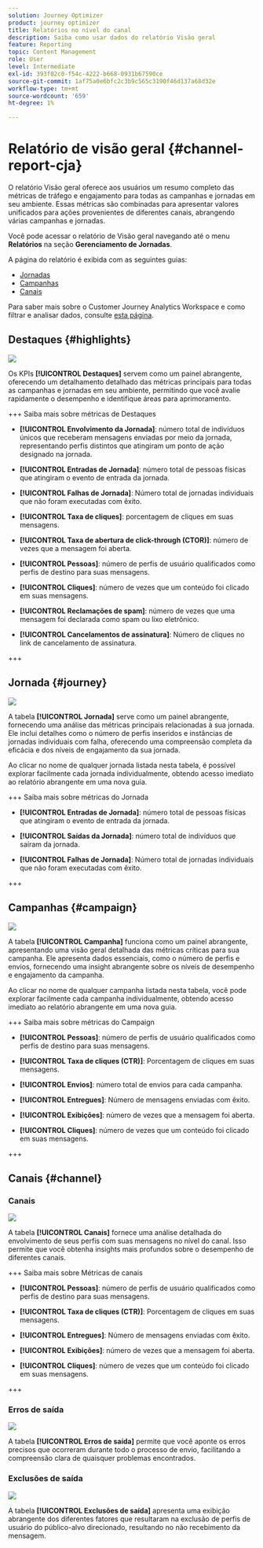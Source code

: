 ```yaml
---
solution: Journey Optimizer
product: journey optimizer
title: Relatórios no nível do canal
description: Saiba como usar dados do relatório Visão geral
feature: Reporting
topic: Content Management
role: User
level: Intermediate
exl-id: 393f02c0-f54c-4222-b668-0931b67590ce
source-git-commit: 1af75a0e6bfc2c3b9c565c3190f46d137a68d32e
workflow-type: tm+mt
source-wordcount: '659'
ht-degree: 1%

---
```


# Relatório de visão geral {#channel-report-cja}

O relatório Visão geral oferece aos usuários um resumo completo das métricas de tráfego e engajamento para todas as campanhas e jornadas em seu ambiente. Essas métricas são combinadas para apresentar valores unificados para ações provenientes de diferentes canais, abrangendo várias campanhas e jornadas.

Você pode acessar o relatório de Visão geral navegando até o menu **Relatórios** na seção **Gerenciamento de Jornadas**.

A página do relatório é exibida com as seguintes guias:

* [Jornadas](#journey)
* [Campanhas](#campaign)
* [Canais](#channel)

Para saber mais sobre o Customer Journey Analytics Workspace e como filtrar e analisar dados, consulte [esta página](https://experienceleague.adobe.com/en/docs/analytics-platform/using/cja-workspace/home).

## Destaques {#highlights}

![](assets/cja-highlights.png)

Os KPIs **[!UICONTROL Destaques]** servem como um painel abrangente, oferecendo um detalhamento detalhado das métricas principais para todas as campanhas e jornadas em seu ambiente, permitindo que você avalie rapidamente o desempenho e identifique áreas para aprimoramento.

+++ Saiba mais sobre métricas de Destaques

* **[!UICONTROL Envolvimento da Jornada]**: número total de indivíduos únicos que receberam mensagens enviadas por meio da jornada, representando perfis distintos que atingiram um ponto de ação designado na jornada.

* **[!UICONTROL Entradas de Jornada]**: número total de pessoas físicas que atingiram o evento de entrada da jornada.

* **[!UICONTROL Falhas de Jornada]**: Número total de jornadas individuais que não foram executadas com êxito.

* **[!UICONTROL Taxa de cliques]**: porcentagem de cliques em suas mensagens.

* **[!UICONTROL Taxa de abertura de click-through (CTOR)]**: número de vezes que a mensagem foi aberta.

* **[!UICONTROL Pessoas]**: número de perfis de usuário qualificados como perfis de destino para suas mensagens.

* **[!UICONTROL Cliques]**: número de vezes que um conteúdo foi clicado em suas mensagens.

* **[!UICONTROL Reclamações de spam]**: número de vezes que uma mensagem foi declarada como spam ou lixo eletrônico.

* **[!UICONTROL Cancelamentos de assinatura]**: Número de cliques no link de cancelamento de assinatura.

+++

## Jornada {#journey}

![](assets/cja-channel-journeys.png)

A tabela **[!UICONTROL Jornada]** serve como um painel abrangente, fornecendo uma análise das métricas principais relacionadas à sua jornada. Ele inclui detalhes como o número de perfis inseridos e instâncias de jornadas individuais com falha, oferecendo uma compreensão completa da eficácia e dos níveis de engajamento da sua jornada.

Ao clicar no nome de qualquer jornada listada nesta tabela, é possível explorar facilmente cada jornada individualmente, obtendo acesso imediato ao relatório abrangente em uma nova guia.

+++ Saiba mais sobre métricas do Jornada

* **[!UICONTROL Entradas de Jornada]**: número total de pessoas físicas que atingiram o evento de entrada da jornada.

* **[!UICONTROL Saídas da Jornada]**: número total de indivíduos que saíram da jornada.

* **[!UICONTROL Falhas de Jornada]**: Número total de jornadas individuais que não foram executadas com êxito.

+++

## Campanhas {#campaign}

![](assets/cja-channel-campaigns.png)

A tabela **[!UICONTROL Campanha]** funciona como um painel abrangente, apresentando uma visão geral detalhada das métricas críticas para sua campanha. Ele apresenta dados essenciais, como o número de perfis e envios, fornecendo uma insight abrangente sobre os níveis de desempenho e engajamento da campanha.

Ao clicar no nome de qualquer campanha listada nesta tabela, você pode explorar facilmente cada campanha individualmente, obtendo acesso imediato ao relatório abrangente em uma nova guia.

+++ Saiba mais sobre métricas do Campaign

* **[!UICONTROL Pessoas]**: número de perfis de usuário qualificados como perfis de destino para suas mensagens.

* **[!UICONTROL Taxa de cliques (CTR)]**: Porcentagem de cliques em suas mensagens.

* **[!UICONTROL Envios]**: número total de envios para cada campanha.

* **[!UICONTROL Entregues]**: Número de mensagens enviadas com êxito.

* **[!UICONTROL Exibições]**: número de vezes que a mensagem foi aberta.

* **[!UICONTROL Cliques]**: número de vezes que um conteúdo foi clicado em suas mensagens.

+++

## Canais {#channel}

### Canais

![](assets/cja-channels.png)

A tabela **[!UICONTROL Canais]** fornece uma análise detalhada do envolvimento de seus perfis com suas mensagens no nível do canal. Isso permite que você obtenha insights mais profundos sobre o desempenho de diferentes canais.

+++ Saiba mais sobre Métricas de canais

* **[!UICONTROL Pessoas]**: número de perfis de usuário qualificados como perfis de destino para suas mensagens.

* **[!UICONTROL Taxa de cliques (CTR)]**: Porcentagem de cliques em suas mensagens.

* **[!UICONTROL Entregues]**: Número de mensagens enviadas com êxito.

* **[!UICONTROL Exibições]**: número de vezes que a mensagem foi aberta.

* **[!UICONTROL Cliques]**: número de vezes que um conteúdo foi clicado em suas mensagens.

+++

### Erros de saída

![](assets/cja-channels-outbound-errors.png)

A tabela **[!UICONTROL Erros de saída]** permite que você aponte os erros precisos que ocorreram durante todo o processo de envio, facilitando a compreensão clara de quaisquer problemas encontrados.

### Exclusões de saída

![](assets/cja-channels-outbound-excluded.png)

A tabela **[!UICONTROL Exclusões de saída]** apresenta uma exibição abrangente dos diferentes fatores que resultaram na exclusão de perfis de usuário do público-alvo direcionado, resultando no não recebimento da mensagem.
